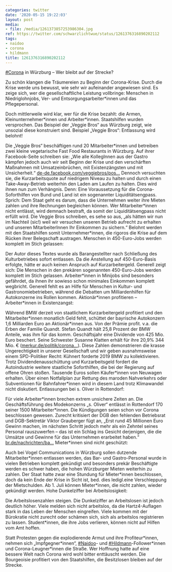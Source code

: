 ```yaml
---
categories: twitter
date: '2020-05-15 19:22:03'
layout: post
media:
- file: /media/1261373857253986304.jpg
ref: https://twitter.com/schwarzlichtwue/status/1261376316890202112
tags:
- naidoo
- corona
- hildmann
title: 1261376316890202112
---
```

[#Corona](/t/corona) in Würzburg – Wer bleibt auf der Strecke?



Zu schön klangen die Träumereien zu Beginn der Corona-Krise. Durch die Krise werde uns bewusst, wie sehr wir aufeinander angewiesen sind. 
Es zeige sich, wer die gesellschaftliche Leistung vollbringe: Menschen in Niedriglohnjobs, Ver- und Entsorgungsarbeiter\*innen und das Pflegepersonal.



Doch mittlerweile wird klar, wer für die Krise bezahlt: die Armen, Kleinunternehmer\*innen und Arbeiter\*innen.
Staatshilfen wurden versprochen. Das Beispiel der „Veggie Bros“ aus Würzburg zeigt, wie unsozial diese konstruiert sind.
Beispiel „Veggie Bros“: Entlassung wird belohnt!



Die „Veggie Bros“ beschäftigen rund 20 Mitarbeiter\*innen und betreiben zwei kleine vegetarische Fast Food Restaurants in Würzburg.
Auf ihrer Facebook-Seite schreiben sie: „Wie alle KollegInnen aus der Gastro kämpfen jedoch auch wir seit Beginn der Krise und den verschärften Maßnahmen mit Umsatzeinbrüchen, mit Existenzängsten und mit Unsicherheit.“ [de-de.facebook.com/veggiebros/pos…](https://de-de.facebook.com/veggiebros/posts/3171314022880131)
Dennoch versuchten sie, die Kurzarbeitsquote auf niedrigem Niveau zu halten und durch einen Take-Away-Betrieb weiterhin den Laden am Laufen zu halten. Dies wird ihnen nun zum Verhängnis.
Denn: Eine Voraussetzung für die Corona-Soforthilfen von Bund und Land ist ein sogenannter Liquiditätsengpass. Sprich: Dem Staat geht es darum, dass die Unternehmen weiter ihre Mieten zahlen und ihre Rechnungen begleichen können.
Wer Mitarbeiter\*innen nicht entlässt, wird demnach bestraft, da somit der Liquiditätsengpass nicht erfüllt wird.
Die Veggie Bros schreiben, es sehe so aus, „als hätten wir nun im Nachteil (sic!) weil wir versuchen unseren Betrieb aufrecht zu erhalten und unseren MitarbeiterInnen Ihr Einkommen zu sichern.“
Belohnt werden mit den Staatshilfen somit Unternehmer\*innen, die rigoros die Krise auf dem Rücken ihrer Belegschaft austragen.
Menschen in 450-Euro-Jobs werden komplett im Stich gelassen:



Der Autor dieses Textes wurde als Barangestellter nach Schließung des Kulturbetriebes sofort entlassen. Da die Anstellung auf 450-Euro-Basis erfolgte, hätte er auch keinen Anspruch auf Kurzarbeitergeld.
Generell zeigt sich: Die Menschen in den prekären sogenannten 450-Euro-Jobs werden komplett im Stich gelassen. Arbeiter\*innen in Minijobs sind besonders gefährdet, da ihnen ihr sowieso schon minimales Einkommen komplett wegbricht.
Generell fehlt es an Hilfe für Menschen in Kultur- und Gastronomiebetrieben, während die Debatten um Milliardenhilfen für Autokonzerne ins Rollen kommen.
Aktionär\*innen profitieren – Arbeiter\*innen in Existenzangst:



Während BMW derzeit von staatlichem Kurzarbeitergeld profitiert und den Mitarbeiter\*innen monatlich Geld fehlt, schüttet der bayrische Autokonzern 1,6 Milliarden Euro an Aktionär\*innen aus.
Von der Prämie profit. v.a. die Erben der Familie Quandt. Stefan Quandt hält 25,8 Prozent der BMW Anteile, was ihm für das komm. Geschäftsjahr eine Dividende von 425 Mio. Euro beschert. Seine Schwester Susanne Klatten erhält für ihre 20,9% 344 Mio. € ([merkur.de/politik/corona…](https://www.merkur.de/politik/corona-bmw-bayern-soeder-dividende-quandt-abwrackpraemie-neuwagen-autopraemie-kaufpraemie-zr-13764054.html)).
Diese Zahlen demonstrieren die krasse Ungerechtigkeit in unserer Gesellschaft und wir geben ausnahmsweise einem SPD-Politiker Recht: Kühnert forderte 2019 BMW zu kollektivieren.
Trotz Dividendenausschüttung und Kurzarbeitsgeld fordert die Autoindustrie weitere staatliche Soforthilfen, die bei der Regierung auf offene Ohren stoßen. Tausende Euros sollen Käufer\*innen von Neuwagen erhalten.
Über einen Notfallplan zur Rettung des maroden Nahverkehrs oder Subventionen für Bahnfahrer\*innen wird in diesem Land trotz Klimawandel nicht diskutiert.
Entlassungen bei s. Oliver in Rottendorf:



Für viele Arbeiter\*innen brechen extrem unsichere Zeiten an. Die Geschäftsführung des Modekonzerns „s. Oliver“ entlässt in Rottendorf 170 seiner 1500 Mitarbeiter\*innen. Die Kündigungen seien schon vor Corona beschlossen gewesen.
Zurecht kritisiert der DGB den fehlenden Betriebsrat und DGB-Sektretär Viktor Grauberger fügt an, „Erst rund 45 Millionen Euro Gewinn machen, im nächsten Schritt jedoch mehr als ein Zehntel seines Personal rauszuwerfen – das ist ein Schlag ins Gesicht derjenigen, 
 die die Umsätze und Gewinne für das Unternehmen erarbeitet haben.“ [br.de/nachrichten/ba…](https://www.br.de/nachrichten/bayern/dgb-ruegt-s-oliver-wegen-betriebsbedingter-kuendigungen,RuP6UOD)
Mieter\*innen sind nicht geschützt:



Auch bei Vogel Communications in Würzburg sollen dutzende Mitarbeiter\*innen entlassen werden, das Bar- und Gastro-Personal wurde in vielen Betrieben komplett gekündigt und besonders prekär Beschäftigte werden es schwer haben, die hohen 
 Würzburger Mieten weiterhin zu zahlen. Der Staat hatte zwar eine Stundung für Mieter\*innen beschlossen, doch da kein Ende der Krise in Sicht ist, bed. dies ledigl.eine Verschleppung der Mietschulden. Ab 1. Juli können Mieter\*innen, die nicht zahlen, wieder gekündigt werden.
Hohe Dunkelziffer bei Arbeitslosigkeit:



Die Arbeitslosenzahlen steigen. Die Dunkelziffer an Arbeitslosen ist jedoch deutlich höher.
Viele melden sich nicht arbeitslos, da die Hartz4-Auflagen stark in das Leben der Menschen eingreifen. Viele kommen mit der Bürokratie nicht zurecht oder schämen sich, sich als arbeitslos registrieren zu lassen.
Student\*innen, die ihre Jobs verlieren, können nicht auf Hilfen vom Amt hoffen.



Statt Protesten gegen die explodierende Armut und ihre Profiteur\*innen, nehmen sich „Impfgegner\*innen“, [#Naidoo](/t/naidoo)- und [#Hildmann](/t/hildmann)-Follower\*innen und Corona-Leugner\*innen die Straße.
Wer Hoffnung hatte auf eine bessere Welt nach Corona wird wohl bitter enttäuscht werden. Die Bourgeoisie profitiert von den Staatshilfen, die Besitzlosen bleiben auf der Strecke.